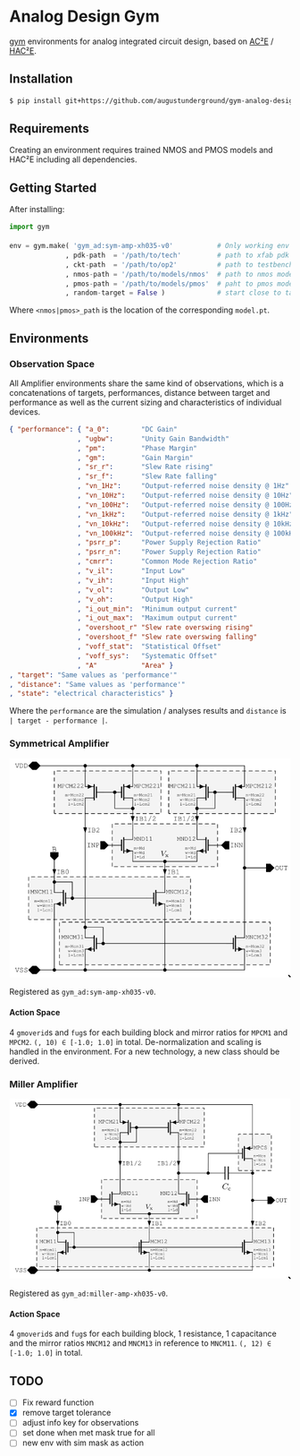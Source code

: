 # Analog Design Gym

[gym](https://gym.openai.com/) environments for analog integrated circuit
design, based on [AC²E](https://github.com/mattschw/ace) /
[HAC²E](https://github.com/AugustUnderground/hace).

## Installation

```bash
$ pip install git+https://github.com/augustunderground/gym-analog-design.git
```

## Requirements

Creating an environment requires trained NMOS and PMOS models and HAC²E
including all dependencies.

## Getting Started

After installing:

```python
import gym

env = gym.make( 'gym_ad:sym-amp-xh035-v0'           # Only working env right now
              , pdk-path  = '/path/to/tech'         # path to xfab pdk
              , ckt-path  = '/path/to/op2'          # path to testbench
              , nmos-path = '/path/to/models/nmos'  # path to nmos model
              , pmos-path = '/path/to/models/pmos'  # paht to pmos model
              , random-target = False )             # start close to target
```

Where `<nmos|pmos>_path` is the location of the corresponding `model.pt`.

## Environments

### Observation Space

All Amplifier environments share the same kind of observations, which is a
concatenations of targets, performances, distance between target and
performance as well as the current sizing and characteristics of individual
devices.

```json
{ "performance": { "a_0":        "DC Gain"
                 , "ugbw":       "Unity Gain Bandwidth"
                 , "pm":         "Phase Margin"
                 , "gm":         "Gain Margin"
                 , "sr_r":       "Slew Rate rising"
                 , "sr_f":       "Slew Rate falling"
                 , "vn_1Hz":     "Output-referred noise density @ 1Hz"
                 , "vn_10Hz":    "Output-referred noise density @ 10Hz"
                 , "vn_100Hz":   "Output-referred noise density @ 100Hz"
                 , "vn_1kHz":    "Output-referred noise density @ 1kHz"
                 , "vn_10kHz":   "Output-referred noise density @ 10kHz"
                 , "vn_100kHz":  "Output-referred noise density @ 100kHz"
                 , "psrr_p":     "Power Supply Rejection Ratio"
                 , "psrr_n":     "Power Supply Rejection Ratio"
                 , "cmrr":       "Common Mode Rejection Ratio"
                 , "v_il":       "Input Low"
                 , "v_ih":       "Input High"
                 , "v_ol":       "Output Low"
                 , "v_oh":       "Output High"
                 , "i_out_min":  "Minimum output current"
                 , "i_out_max":  "Maximum output current"
                 , "overshoot_r" "Slew rate overswing rising"
                 , "overshoot_f" "Slew rate overswing falling"
                 , "voff_stat":  "Statistical Offset"
                 , "voff_sys":   "Systematic Offset"
                 , "A"           "Area" }
, "target": "Same values as 'performance'"
, "distance": "Same values as 'performance'"
, "state": "electrical characteristics" }
```

Where the `performance` are the simulation / analyses results and `distance` is
`| target - performance |`.

### Symmetrical Amplifier

![sym](https://raw.githubusercontent.com/AugustUnderground/smacd2021-b4.4/master/notebooks/fig/sym.png)

Registered as `gym_ad:sym-amp-xh035-v0`.

#### Action Space

4 `gmoverid`s and `fug`s for each building block and mirror ratios for `MPCM1`
and `MPCM2`. `(, 10) ∈ [-1.0; 1.0]` in total. De-normalization and scaling is
handled in the environment. For a new technology, a new class should be
derived.

### Miller Amplifier

![moa](https://raw.githubusercontent.com/AugustUnderground/smacd2021-b4.4/master/notebooks/fig/moa.png)

Registered as `gym_ad:miller-amp-xh035-v0`.

#### Action Space

4 `gmoverid`s and `fug`s for each building block, 1 resistance, 1 capacitance
and the mirror ratios `MNCM12` and `MNCM13` in reference to `MNCM11`. 
`(, 12) ∈ [-1.0; 1.0]` in total.

## TODO

- [ ] Fix reward function
- [X] remove target tolerance 
- [ ] adjust info key for observations
- [ ] set done when met mask true for all
- [ ] new env with sim mask as action
